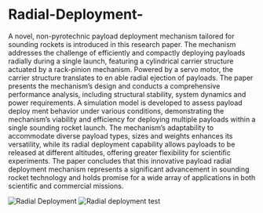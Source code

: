 # Radial-Deployment-
 A novel, non-pyrotechnic payload deployment mechanism tailored for sounding rockets is introduced in this research paper. The
 mechanism addresses the challenge of efficiently and compactly deploying payloads radially during a single launch, featuring a
 cylindrical carrier structure actuated by a rack-pinion mechanism. Powered by a servo motor, the carrier structure translates to en
able radial ejection of payloads. The paper presents the mechanism’s design and conducts a comprehensive performance analysis,
 including structural stability, system dynamics and power requirements. A simulation model is developed to assess payload deploy
ment behavior under various conditions, demonstrating the mechanism’s viability and efficiency for deploying multiple payloads
 within a single sounding rocket launch. The mechanism’s adaptability to accommodate diverse payload types, sizes and weights
 enhances its versatility, while its radial deployment capability allows payloads to be released at different altitudes, offering greater
 flexibility for scientific experiments. The paper concludes that this innovative payload radial deployment mechanism represents a
 significant advancement in sounding rocket technology and holds promise for a wide array of applications in both scientific and
 commercial missions.

 ![Radial Deployment](https://github.com/user-attachments/assets/1b6b3b3f-b791-42de-abf1-dea0aba065b4)
 ![Radial deployment test](https://github.com/user-attachments/assets/7d1626f0-c876-4786-9e45-7f3b5607d04d)

 
